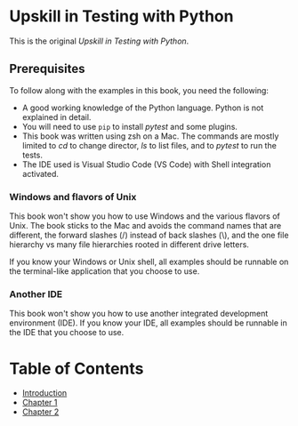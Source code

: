 # Upskill in Testing with Python
This is the original _Upskill in Testing with Python_.

## Prerequisites
To follow along with the examples in this book, you need the following:
* A good working knowledge of the Python language. Python is not explained in detail.
* You will need to use `pip` to install _pytest_ and some plugins.
* This book was written using zsh on a Mac. The commands are mostly limited to _cd_ to change director, _ls_ to list files, and to _pytest_ to run the tests.
* The IDE used is Visual Studio Code (VS Code) with Shell integration activated.

### Windows and flavors of Unix

This book won't show you how to use Windows and the various flavors of Unix. The book sticks to the Mac and avoids the command names that are different, the forward slashes (/) instead of back slashes (\\), and the one file hierarchy vs many file hierarchies rooted in different drive letters.

If you know your Windows or Unix shell, all examples should be runnable on the terminal-like application that you choose to use.

### Another IDE

This book won't show you how to use another integrated development environment (IDE). If you know your IDE, all examples should be runnable in the IDE that you choose to use.

# Table of Contents

* [Introduction](manuscript/introduction.md)
* [Chapter 1](manuscript/ch01/chapter01.md)
* [Chapter 2](manuscript/ch02/chapter02.md)
